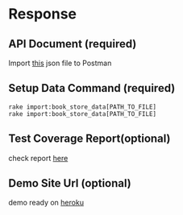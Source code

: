# Response
## API Document (required)
  Import [this](data/api_doc.json) json file to Postman

## Setup Data Command (required)
  `rake import:book_store_data[PATH_TO_FILE]`  
  `rake import:book_store_data[PATH_TO_FILE]`

## Test Coverage Report(optional)
  check report [here](data/test_report.html)

## Demo Site Url (optional)
  demo ready on [heroku](https://www.heroku.com/)
